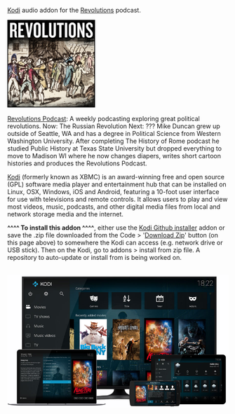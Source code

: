 <a href="https://www.kodi.tv">Kodi</a> audio addon for the <a href="https://www.revolutionspodcast.com/">Revolutions</a> podcast.<br>

<img src="https://github.com/leopheard/revolutionspodcast/blob/master/resources/media/icon.jpg?raw=true"  width="200" height="200" alt="Revolutions pod"><br>

<a href="https://www.revolutionspodcast.com/">Revolutions Podcast</a>: A weekly podcasting exploring great political revolutions. Now: The Russian Revolution Next: ??? Mike Duncan grew up outside of Seattle, WA and has a degree in Political Science from Western Washington University. After completing The History of Rome podcast he studied Public History at Texas State University but dropped everything to move to Madison WI where he now changes diapers, writes short cartoon histories and produces the Revolutions Podcast.<br>

<a href="https://www.kodi.tv">Kodi</a> (formerly known as XBMC) is an award-winning free and open source (GPL) software media player and entertainment hub that can be installed on Linux, OSX, Windows, iOS and Android, featuring a 10-foot user interface for use with televisions and remote controls. It allows users to play and view most videos, music, podcasts, and other digital media files from local and network storage media and the internet.<br>

<b>^^^^ To install this addon ^^^^</b>, either use the <a href="https://www.tvaddons.co/github-browser-kodi/">Kodi Github installer</a> addon or save the .zip file downloaded from the Code > '<a href="https://github.com/leopheard/revolutionspodcast/archive/refs/heads/master.zip">Download Zip</a>' button (on this page above) to somewhere the Kodi can access (e.g. network drive or USB stick). Then on the Kodi, go to addons > install from zip file. A repository to auto-update or install from is being worked on.<br>

<br><a href="https://www.kodi.tv"><img src="https://github.com/leopheard/Audio-Podcasts/blob/master/resources/media/about--devices.jpg?raw=true">
